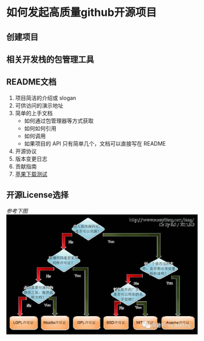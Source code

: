 # 如何发起高质量github开源项目

## 创建项目

## 相关开发栈的包管理工具

## README文档

1. 项目简洁的介绍或 slogan
1. 可供访问的演示地址
1. 简单的上手文档
   - 如何通过包管理器等方式获取
   - 如何如何引用
   - 如何调用
   - 如果项目的 API 只有简单几个，文档可以直接写在 README
1. 开源协议
1. 版本变更日志
1. 贡献指南
1. [苹果下载测试](https://ep.watsons.com.cn/download/epios/manifest.plist)

## 开源License选择

_参考下图_
![](./Pic/开源证书区别图.jpg)



